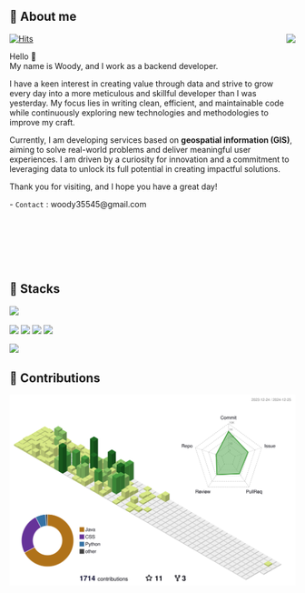 ## 📌 About me
[![Hits](https://hits.seeyoufarm.com/api/count/incr/badge.svg?url=https%3A%2F%2Fgithub.com%2Fwoody35545%2Fhit-counter&count_bg=%2379C83D&title_bg=%23555555&icon=&icon_color=%23E7E7E7&title=hits&edge_flat=false)](https://hits.seeyoufarm.com)
<img align = 'right' src="http://mazassumnida.wtf/api/v2/generate_badge?boj=woody35545"></img>  
<!--
[![Typing SVG](https://readme-typing-svg.demolab.com?font=Anonymous+Pro&weight=300&size=18&duration=1000&color=000000&background=FFFFFF&vCenter=true&multiline=true&width=435&height=115&lines=.%2Finfo+;%E2%94%94%E2%94%80%3E+name%3A+woody;%E2%94%94%E2%94%80%3E+contact%3A+woody35545%40gmail.com;%E2%94%94%E2%94%80%3E+blog%3A+velog.io%2F%40woody35545)](https://git.io/typing-svg)
-->
  
Hello 👋  
My name is Woody, and I work as a backend developer.

I have a keen interest in creating value through data and strive to grow every day into a more meticulous and skillful developer than I was yesterday. My focus lies in writing clean, efficient, and maintainable code while continuously exploring new technologies and methodologies to improve my craft.

Currently, I am developing services based on **geospatial information (GIS)**, aiming to solve real-world problems and deliver meaningful user experiences. I am driven by a curiosity for innovation and a commitment to leveraging data to unlock its full potential in creating impactful solutions.  

Thank you for visiting, and I hope you have a great day!

<!--
<p align="left">- 👋 Hi, I’m Woody. </p>  
-->
<p align="left">- <code>Contact</code> : woody35545@gmail.com  </p>  

<!--<p align="left">- <code>Blog</code> : https://velog.io/@woody35545 </p>  
-->
<br><br><br><br><br>   

## 📌 Stacks
<img src="https://img.shields.io/badge/JAVA-007396?style=for-the-badge&logo=java&logoColor=white"> 

<img src="https://img.shields.io/badge/Spring-6DB33F?style=for-the-badge&logo=Spring&logoColor=white"> <img src="https://img.shields.io/badge/Spring Boot-6DB33F?style=for-the-badge&logo=Spring Boot&logoColor=yellow"> <img src="https://img.shields.io/badge/Spring Security-6DB33F?style=for-the-badge&logo=Spring Security&logoColor=white"> <img src="https://img.shields.io/badge/Spring Data JPA-6DB33F?style=for-the-badge&logo=Spring JPA&logoColor=white">

<img src="https://img.shields.io/badge/MySQL-4479A1?style=for-the-badge&logo=MySQL&logoColor=white">
<br>  

<!--
## Languages

<img align = 'right' src="https://github-readme-stats.vercel.app/api/top-langs/?username=woody35545&layout=compact&theme=tokyonight"></img>  
<p align="left">- 👀 Laguages: C, Java, Python.. </p>
<br><br><br><br><br>
-->

<!--
## About github works

<img align = 'right' src="https://github-readme-stats.vercel.app/api?username=woody35545&show_icons=true&theme=vision-friendly-dark"></img>  
<br>  
<br>  
<br>  
<br>    

## Just for fun
<a href="https://opgc.me/#/users/woody35545" target="_blank"><img align = 'right' src="https://api.opgc.me/githubs/users/woody35545/tag/?border=normal" /></a>  
-->  
<!--
## Just for fun

[![Solved.ac
프로필](http://mazassumnida.wtf/api/v2/generate_badge?boj=woody35545)](https://solved.ac/woody35545)
<br><br><br><br><br>
-->


## 📌 Contributions

![](./profile-3d-contrib/profile-green-animate.svg)


